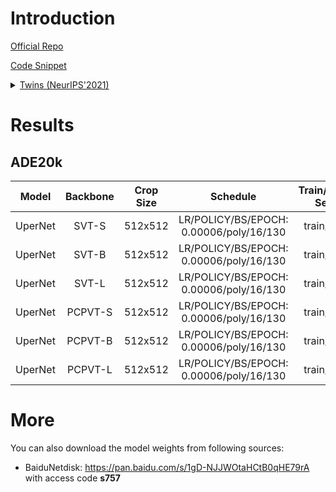 # Introduction

<a href="https://github.com/Meituan-AutoML/Twins">Official Repo</a>

<a href="https://github.com/SegmentationBLWX/sssegmentation/tree/main/ssseg/modules/backbones">Code Snippet</a>

<details>
<summary align="left"><a href="https://arxiv.org/pdf/2104.13840.pdf">Twins (NeurIPS'2021)</a></summary>

```latex
@article{chu2021twins,
    title={Twins: Revisiting spatial attention design in vision transformers},
    author={Chu, Xiangxiang and Tian, Zhi and Wang, Yuqing and Zhang, Bo and Ren, Haibing and Wei, Xiaolin and Xia, Huaxia and Shen, Chunhua},
    journal={arXiv preprint arXiv:2104.13840},
    year={2021}
}
```

</details>


# Results

## ADE20k
| Model         | Backbone    | Crop Size  | Schedule                                | Train/Eval Set  | mIoU   | Download                 |
| :-:           | :-:         | :-:        | :-:                                     | :-:             | :-:    | :-:                      |
| UperNet       | SVT-S       | 512x512    | LR/POLICY/BS/EPOCH: 0.00006/poly/16/130 | train/val       |        | [model]() &#124; [log]() |
| UperNet       | SVT-B       | 512x512    | LR/POLICY/BS/EPOCH: 0.00006/poly/16/130 | train/val       |        | [model]() &#124; [log]() |
| UperNet       | SVT-L       | 512x512    | LR/POLICY/BS/EPOCH: 0.00006/poly/16/130 | train/val       |        | [model]() &#124; [log]() |
| UperNet       | PCPVT-S     | 512x512    | LR/POLICY/BS/EPOCH: 0.00006/poly/16/130 | train/val       |        | [model]() &#124; [log]() |
| UperNet       | PCPVT-B     | 512x512    | LR/POLICY/BS/EPOCH: 0.00006/poly/16/130 | train/val       |        | [model]() &#124; [log]() |
| UperNet       | PCPVT-L     | 512x512    | LR/POLICY/BS/EPOCH: 0.00006/poly/16/130 | train/val       |        | [model]() &#124; [log]() |


# More
You can also download the model weights from following sources:
- BaiduNetdisk: https://pan.baidu.com/s/1gD-NJJWOtaHCtB0qHE79rA with access code **s757**